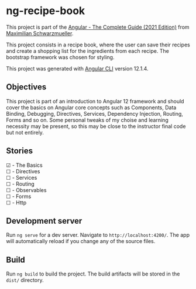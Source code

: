 # ng-recipe-book

This project is part of the [Angular - The Complete Guide (2021 Edition)](https://www.udemy.com/course/the-complete-guide-to-angular-2/) from [Maximilian Schwarzmueller](https://github.com/mschwarzmueller).

This project consists in a recipe book, where the user can save their recipes and create a shopping list for the ingredients from each recipe. The bootstrap framework was chosen for styling.

This project was generated with [Angular CLI](https://github.com/angular/angular-cli) version 12.1.4.

## Objectives

This project is part of an introduction to Angular 12 framework and should cover the basics on Angular core concepts such as Components, Data Binding, Debugging, Directives, Services, Dependency Injection, Routing, Forms and so on. Some personal tweaks of my choise and learning necessity may be present, so this may be close to the instructor final code but not entirely. 

## Stories

☑ - The Basics<br>
☐ - Directives<br>
☐ - Services<br>
☐ - Routing<br>
☐ - Observables<br>
☐ - Forms<br>
☐ - Http<br>

## Development server

Run `ng serve` for a dev server. Navigate to `http://localhost:4200/`. The app will automatically reload if you change any of the source files.

## Build

Run `ng build` to build the project. The build artifacts will be stored in the `dist/` directory.
